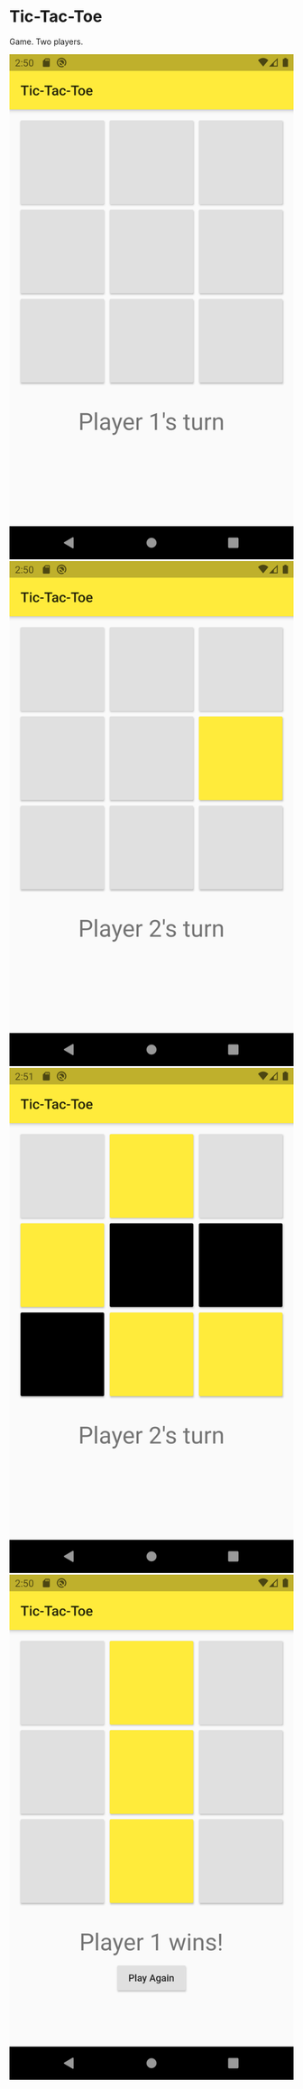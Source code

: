 # Tic-Tac-Toe

Game. Two players. 

![Screenshot1](../../screenshots/tic_tac_toe/tic_tac_toe_1.png)
![Screenshot2](../../screenshots/tic_tac_toe/tic_tac_toe_2.png)
![Screenshot3](../../screenshots/tic_tac_toe/tic_tac_toe_3.png)
![Screenshot4](../../screenshots/tic_tac_toe/tic_tac_toe_4.png)


